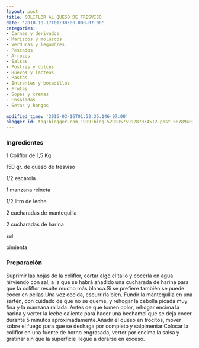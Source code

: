 ```yaml
---
layout: post
title: COLIFLOR AL QUESO DE TRESVISO
date: '2010-10-17T01:30:00.000-07:00'
categories:
- Carnes y derivados
- Mariscos y moluscos
- Verduras y legumbres
- Pescados
- Arroces
- Salsas
- Postres y dulces
- Huevos y lacteos
- Pastas
- Entrantes y bocadillos
- Frutas
- Sopas y cremas
- Ensaladas
- Setas y hongos
 
modified_time: '2016-03-16T01:52:35.146-07:00'
blogger_id: tag:blogger.com,1999:blog-5299957599287034512.post-6878940320926393449
---
```


<h3>Ingredientes</h3>

1 Coliflor de 1,5 Kg.

150 gr. de queso de tresviso

1/2 escarola

1 manzana reineta

1/2 litro de leche

2 cucharadas de mantequilla

2 cucharadas de harina

sal

pimienta

<h3>Preparación</h3>

Suprimir las hojas de la coliflor, cortar algo el tallo y cocerla en agua hirviendo con sal, a la que se habrá añadido una cucharada de harina para que la coliflor resulte mucho más blanca.Si se prefiere también se puede cocer en pellas.Una vez cocida, escurrirla bien. Fundir la mantequilla en una sartén, con cuidado de que no se queme, y rehogar la cebolla picada muy fina y la manzana rallada. Antes de que tomen color, rehogar encima la harina y verter la leche caliente para hacer una bechamel que se deja cocer durante 5 minutos aproximadamente.Añadir el queso en trocitos, mover sobre el fuego para que se deshaga por completo y salpimentar.Colocar la coliflor en una fuente de horno engrasada, verter por encima la salsa y gratinar sin que la superficie llegue a dorarse en exceso.

